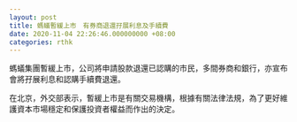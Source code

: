 ```yaml
---
layout: post
title: 螞蟻暫緩上市　有券商退還孖展利息及手續費
date: 2020-11-04 22:26:46.000000000 +08:00
categories: rthk
---
```


螞蟻集團暫緩上市，公司將申請股款退還已認購的市民，多間券商和銀行，亦宣布會將孖展利息和認購手續費退還。

在北京，外交部表示，暫緩上市是有關交易機構，根據有關法律法規，為了更好維護資本市場穩定和保護投資者權益而作出的決定。
